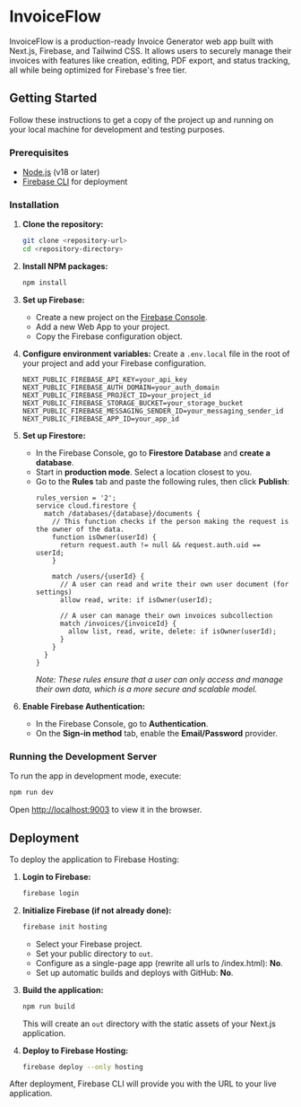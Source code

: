 # InvoiceFlow

InvoiceFlow is a production-ready Invoice Generator web app built with Next.js, Firebase, and Tailwind CSS. It allows users to securely manage their invoices with features like creation, editing, PDF export, and status tracking, all while being optimized for Firebase's free tier.

## Getting Started

Follow these instructions to get a copy of the project up and running on your local machine for development and testing purposes.

### Prerequisites

- [Node.js](https://nodejs.org/) (v18 or later)
- [Firebase CLI](https://firebase.google.com/docs/cli) for deployment

### Installation

1.  **Clone the repository:**
    ```bash
    git clone <repository-url>
    cd <repository-directory>
    ```

2.  **Install NPM packages:**
    ```bash
    npm install
    ```

3.  **Set up Firebase:**
    - Create a new project on the [Firebase Console](https://console.firebase.google.com/).
    - Add a new Web App to your project.
    - Copy the Firebase configuration object.

4.  **Configure environment variables:**
    Create a `.env.local` file in the root of your project and add your Firebase configuration.

    ```env
    NEXT_PUBLIC_FIREBASE_API_KEY=your_api_key
    NEXT_PUBLIC_FIREBASE_AUTH_DOMAIN=your_auth_domain
    NEXT_PUBLIC_FIREBASE_PROJECT_ID=your_project_id
    NEXT_PUBLIC_FIREBASE_STORAGE_BUCKET=your_storage_bucket
    NEXT_PUBLIC_FIREBASE_MESSAGING_SENDER_ID=your_messaging_sender_id
    NEXT_PUBLIC_FIREBASE_APP_ID=your_app_id
    ```

5.  **Set up Firestore:**
    - In the Firebase Console, go to **Firestore Database** and **create a database**.
    - Start in **production mode**. Select a location closest to you.
    - Go to the **Rules** tab and paste the following rules, then click **Publish**:
      ```
      rules_version = '2';
      service cloud.firestore {
        match /databases/{database}/documents {
          // This function checks if the person making the request is the owner of the data.
          function isOwner(userId) {
            return request.auth != null && request.auth.uid == userId;
          }

          match /users/{userId} {
            // A user can read and write their own user document (for settings)
            allow read, write: if isOwner(userId);

            // A user can manage their own invoices subcollection
            match /invoices/{invoiceId} {
              allow list, read, write, delete: if isOwner(userId);
            }
          }
        }
      }
      ```
      *Note: These rules ensure that a user can only access and manage their own data, which is a more secure and scalable model.*

6.  **Enable Firebase Authentication:**
    - In the Firebase Console, go to **Authentication**.
    - On the **Sign-in method** tab, enable the **Email/Password** provider.

### Running the Development Server

To run the app in development mode, execute:

```bash
npm run dev
```

Open [http://localhost:9003](http://localhost:9003) to view it in the browser.

## Deployment

To deploy the application to Firebase Hosting:

1.  **Login to Firebase:**
    ```bash
    firebase login
    ```

2.  **Initialize Firebase (if not already done):**
    ```bash
    firebase init hosting
    ```
    - Select your Firebase project.
    - Set your public directory to `out`.
    - Configure as a single-page app (rewrite all urls to /index.html): **No**.
    - Set up automatic builds and deploys with GitHub: **No**.

3.  **Build the application:**
    ```bash
    npm run build
    ```
    This will create an `out` directory with the static assets of your Next.js application.

4.  **Deploy to Firebase Hosting:**
    ```bash
    firebase deploy --only hosting
    ```

After deployment, Firebase CLI will provide you with the URL to your live application.
